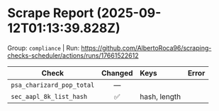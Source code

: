 # Scrape Report (2025-09-12T01:13:39.828Z)

Group: `compliance`  |  Run: https://github.com/AlbertoRoca96/scraping-checks-scheduler/actions/runs/17661522612

| Check | Changed | Keys | Error |
|---|:---:|:--|:--|
| `psa_charizard_pop_total` | — |  |  |
| `sec_aapl_8k_list_hash` | ✅ | hash, length |  |
